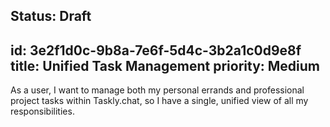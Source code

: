 Status: Draft
---
id: 3e2f1d0c-9b8a-7e6f-5d4c-3b2a1c0d9e8f
title: Unified Task Management
priority: Medium
---
As a user, I want to manage both my personal errands and professional project tasks within Taskly.chat, so I have a single, unified view of all my responsibilities.